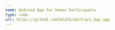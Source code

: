 ```yaml
---
name: Android App for Human Participants
type: code
url: https://github.com/btalb/abstract_map_app
---
```

